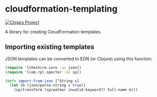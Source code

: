 # cloudformation-templating

[![Clojars Project](https://img.shields.io/clojars/v/io.staticweb/cloudformation-templating.svg)](https://clojars.org/io.staticweb/cloudformation-templating)

A library for creating CloudFormation templates.

## Importing existing templates

JSON templates can be converted to EDN (or Clojure) using this function:

```clojure
(require '[cheshire.core :as json])
(require '[com.rpl.specter :as sp])

(defn import-from-json [^String s]
  (let [m (json/parse-string s true)]
    (sp/transform (sp/walker invalid-keyword?) full-name m)))
```
